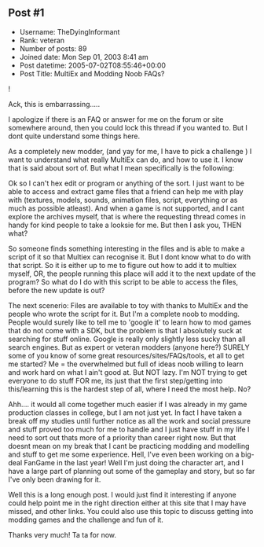 ## Post #1
- Username: TheDyingInformant
- Rank: veteran
- Number of posts: 89
- Joined date: Mon Sep 01, 2003 8:41 am
- Post datetime: 2005-07-02T08:55:46+00:00
- Post Title: MultiEx and Modding Noob FAQs?

!

Ack, this is embarrassing.....

I apologize if there is an FAQ or answer for me on the forum or site somewhere around, then you could lock this thread if you wanted to. But I dont quite understand some things here.

As a completely new modder, (and yay for me, I have to pick a challenge   )  I want to understand what really MultiEx can do, and how to use it. I know that is said about sort of.  But what I mean specifically is the following:

Ok so I can't hex edit or program or anything of the sort.  I just want to be able to access and extract game files that a friend can help me with play with (textures, models, sounds, animation files, script, everything or as much as possible atleast).  And when a game is not supported, and I cant explore the archives myself, that is where the requesting thread comes in handy for kind people to take a looksie for me. But then I ask you, THEN what?    

So someone finds something interesting in the files and is able to make a script of it so that Multiex can recognise it. But I dont know what to do with that script.  So it is either up to me to figure out how to add it to multiex myself, OR, the people running this place will add it to the next update of the program?  So what do I do with this script to be able to access the files, before the new update is out?

The next scenerio:  Files are available to toy with thanks to MultiEx and the people who wrote the script for it. But I'm a complete noob to modding. People would surely like to tell me to 'google it' to learn how to mod games that do not come with a SDK, but the problem is that I absolutely suck at searching for stuff online.    Google is really only slightly less sucky than all search engines.  But as expert or veteran modders (anyone here?) SURELY some of you know of some great resources/sites/FAQs/tools, et all to get me started?  Me = the overwhelmed but full of ideas noob willing to learn and work hard on what I ain't good at.     But NOT lazy. I'm NOT trying to get everyone to do stuff FOR me, its just that the first step/getting into this/learning this is the hardest step of all, where I need the most help. No?

Ahh.... it would all come together much easier if I was already in my game production classes in college, but I am not just yet. In fact I have taken a break off my studies until further notice as all the work and social pressure and stuff proved too much for me to handle and I just have stuff in my life I need to sort out thats more of a priority than career right now.  But that doesnt mean on my break that I cant be practicing modding and modelling and stuff to get me some experience. Hell, I've even been working on a big-deal FanGame in the last year!  Well I'm just doing the character art, and I have a large part of planning out some of the gameplay and story, but so far I've only been drawing for it.

Well this is a long enough post. I would just find it interesting if anyone could help point me in the right direction either at this site that I may have missed, and other links. You could also use this topic to discuss getting into modding games and the challenge and fun of it.    

Thanks very much! Ta ta for now.
